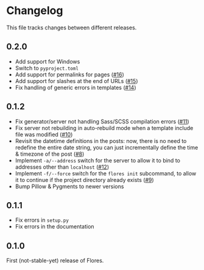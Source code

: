 # Changelog

This file tracks changes between different releases.


## 0.2.0

- Add support for Windows
- Switch to `pyproject.toml`
- Add support for permalinks for pages ([#16][i16])
- Add support for slashes at the end of URLs ([#15][i15])
- Fix handling of generic errors in templates ([#14][i14])


## 0.1.2

- Fix generator/server not handling Sass/SCSS compilation errors ([#11][i11])
- Fix server not rebuilding in auto-rebuild mode when a template include file was
  modified ([#10][i10])
- Revisit the datetime definitions in the posts: now, there is no need to redefine the
  entire date string, you can just incrementally define the time & timezone of the post
  ([#8][i8])
- Implement `-a/--address` switch for the server to allow it to bind to addresses other
  than `localhost` ([#12][i12])
- Implement `-f/--force` switch for the `flores init` subcommand, to allow it to
  continue if the project directory already exists ([#9][i9])
- Bump Pillow & Pygments to newer versions


## 0.1.1

- Fix errors in `setup.py`
- Fix errors in the documentation


## 0.1.0

First (not-stable-yet) release of Flores.


[i8]: https://github.com/kokkonisd/flores/issues/8
[i9]: https://github.com/kokkonisd/flores/issues/9
[i10]: https://github.com/kokkonisd/flores/issues/10
[i11]: https://github.com/kokkonisd/flores/issues/11
[i12]: https://github.com/kokkonisd/flores/issues/12
[i14]: https://github.com/kokkonisd/flores/issues/14
[i15]: https://github.com/kokkonisd/flores/issues/15
[i16]: https://github.com/kokkonisd/flores/issues/16
